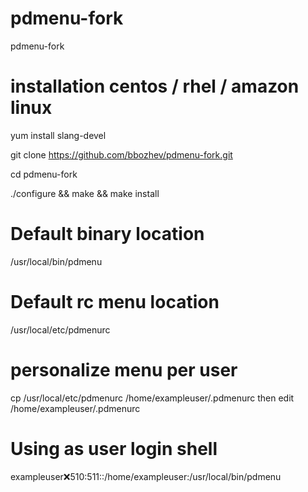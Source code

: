 # pdmenu-fork
pdmenu-fork

# installation centos / rhel / amazon linux
yum install slang-devel


git clone https://github.com/bbozhev/pdmenu-fork.git 


cd pdmenu-fork 


./configure && make && make install

# Default binary location
/usr/local/bin/pdmenu

# Default rc menu location
/usr/local/etc/pdmenurc

# personalize menu per user 
cp /usr/local/etc/pdmenurc /home/exampleuser/.pdmenurc
then edit /home/exampleuser/.pdmenurc

# Using as user login shell
exampleuser:x:510:511::/home/exampleuser:/usr/local/bin/pdmenu


